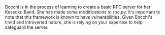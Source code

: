 Bocchi is in the process of learning to create a basic RPC server for her Kessoku Band. She has made some modifications to rpc.py. It's important to note that this framework is known to have vulnerabilities. Given Bocchi's timid and introverted nature, she is relying on your expertise to help safeguard the server.
